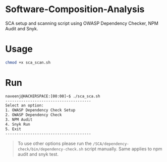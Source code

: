 # Software-Composition-Analysis
SCA setup and scanning script using OWASP Dependency Checker, NPM Audit and Snyk.

# Usage

```sh
chmod +x sca_scan.sh
```
# Run

```bash
naveenj@HACKERSPACE:[00:00]~$ ./sca_sca.sh
--------------------------------------
Select an option:
1. OWASP Dependency Check Setup
2. OWASP Dependency Check
3. NPM Audit
4. Snyk Run
5. Exit
--------------------------------------
```

> To use other options please run the `/SCA/dependency-check/bin/dependency-check.sh` script manually.
> Same applies to npm audit and snyk test.
